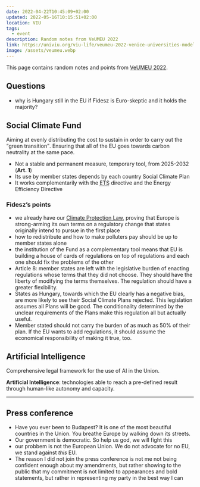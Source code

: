 ```yaml
---
date: 2022-04-22T10:45:09+02:00
updated: 2022-05-16T10:15:51+02:00
location: VIU
tags:
  - event
description: Random notes from VeUMEU 2022
link: https://univiu.org/viu-life/veumeu-2022-venice-universities-model-european-union
image: /assets/veumeu.webp
---
```

This page contains random notes and points from [VeUMEU 2022](https://univiu.org/viu-life/veumeu-2022-venice-universities-model-european-union 'Venice Universities’ Model European Union 2022').

## Questions

- why is Hungary still in the EU if Fidesz is Euro-skeptic and it holds the majority?

## Social Climate Fund

Aiming at evenly distributing the cost to sustain in order to carry out the <q>green transition</q>. Ensuring that all of the EU goes towards carbon neutrality at the same pace.

- Not a stable and permanent measure, temporary tool, from 2025-2032 (**Art. 1**)
- Its use by member states depends by each country Social Climate Plan
- It works complementarily with the <abbr title='Emission Trading System'>ETS</abbr> directive and the Energy Efficiency Directive

### Fidesz’s points

- we already have our [Climate Protection Law](https://web.archive.org/web/20230201091629/https://hungarytoday.hu/parlt-passes-climate-protection-law/ 'Parliament Passes Climate Protection Law - Hungary Today'), proving that Europe is strong-arming its own terms on a regulatory change that states originally intend to pursue in the first place
- how to redistribute and how to make polluters pay should be up to member states alone
- the institution of the Fund as a complementary tool means that EU is building a house of cards of regulations on top of regulations and each one should fix the problems of the other
- Article 8: member states are left with the legislative burden of enacting regulations whose terms that they did not choose. They should have the liberty of modifying the terms themselves. The regulation should have a greater flexibility.
- States as Hungary, towards which the EU clearly has a negative bias, are more likely to see their Social Climate Plans rejected. This legislation assumes all Plans will be good. The conditionality determined by the unclear requirements of the Plans make this regulation all but actually useful.
- Member stated should not carry the burden of as much as 50% of their plan. If the EU wants to add regulations, it should assume the economical responsibility of making it true, too.

## Artificial Intelligence

Comprehensive legal framework for the use of AI in the Union.

**Artificial Intelligence**: technologies able to reach a pre-defined result through human-like autonomy and capacity.

---

## Press conference

- Have you ever been to Budapest? It is one of the most beautiful countries in the Union. You breathe Europe by walking down its streets.
- Our government is democratic. So help us god, we will fight this
- our probbem is not the European Union. We do not advocate for no EU, we stand against *this* EU.
- The reason I did not join the press conference is not me not being confident enough about my amendments, but rather showing to the public that my commitment is not limited to appearances and bold statements, but rather in representing my party in the best way I can
